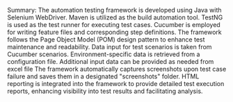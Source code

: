 Summary:
The automation testing framework is developed using Java with Selenium WebDriver.
Maven is utilized as the build automation tool.
TestNG is used as the test runner for executing test cases.
Cucumber is employed for writing feature files and corresponding step definitions.
The framework follows the Page Object Model (POM) design pattern to enhance test maintenance and readability.
Data input for test scenarios is taken from Cucumber scenarios.
Environment-specific data is retrieved from a configuration file.
Additional input data can be provided as needed from excel file 
The framework automatically captures screenshots upon test case failure and saves them in a designated "screenshots" folder.
HTML reporting is integrated into the framework to provide detailed test execution reports, enhancing visibility into test results and facilitating analysis.
